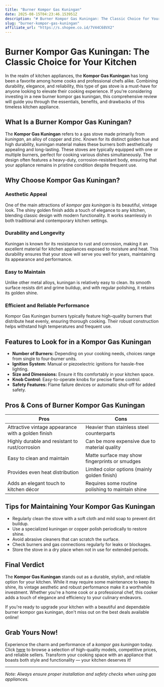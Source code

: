 ```yaml
---
title: "Burner Kompor Gas Kuningan"
date: 2025-08-15T04:23:46.153951Z
description: "# Burner Kompor Gas Kuningan: The Classic Choice for Your Kitchen..."
slug: "burner-kompor-gas-kuningan"
affiliate_url: "https://s.shopee.co.id/7V44C68VX2"
---
```

# Burner Kompor Gas Kuningan: The Classic Choice for Your Kitchen

In the realm of kitchen appliances, the **Kompor Gas Kuningan** has long been a favorite among home cooks and professional chefs alike. Combining durability, elegance, and reliability, this type of gas stove is a must-have for anyone looking to elevate their cooking experience. If you're considering investing in a new burner kompor gas kuningan, this comprehensive review will guide you through the essentials, benefits, and drawbacks of this timeless kitchen appliance.

## What Is a Burner Kompor Gas Kuningan?

The **Kompor Gas Kuningan** refers to a gas stove made primarily from *kuningan*, an alloy of copper and zinc. Known for its distinct golden hue and high durability, kuningan material makes these burners both aesthetically appealing and long-lasting. These stoves are typically equipped with one or multiple burners, perfect for cooking various dishes simultaneously. The design often features a heavy-duty, corrosion-resistant body, ensuring that your appliance remains in pristine condition despite frequent use.

## Why Choose Kompor Gas Kuningan?

### Aesthetic Appeal

One of the main attractions of *kompor gas kuningan* is its beautiful, vintage look. The shiny golden finish adds a touch of elegance to any kitchen, blending classic design with modern functionality. It works seamlessly in both traditional and contemporary kitchen settings.

### Durability and Longevity

Kuningan is known for its resistance to rust and corrosion, making it an excellent material for kitchen appliances exposed to moisture and heat. This durability ensures that your stove will serve you well for years, maintaining its appearance and performance.

### Easy to Maintain

Unlike other metal alloys, kuningan is relatively easy to clean. Its smooth surface resists dirt and grime buildup, and with regular polishing, it retains its golden shine.

### Efficient and Reliable Performance

Kompor Gas Kuningan burners typically feature high-quality burners that distribute heat evenly, ensuring thorough cooking. Their robust construction helps withstand high temperatures and frequent use.

## Features to Look for in a Kompor Gas Kuningan

- **Number of Burners:** Depending on your cooking needs, choices range from single to four-burner units.
- **Ignition System:** Manual or piezoelectric ignitions for hassle-free lighting.
- **Size and Dimensions:** Ensure it fits comfortably in your kitchen space.
- **Knob Control:** Easy-to-operate knobs for precise flame control.
- **Safety Features:** Flame failure devices or automatic shut-off for added safety.

## Pros & Cons of Burner Kompor Gas Kuningan

| Pros                                           | Cons                                             |
|------------------------------------------------|--------------------------------------------------|
| Attractive vintage appearance with a golden finish | Heavier than stainless steel counterparts       |
| Highly durable and resistant to rust/corrosion | Can be more expensive due to material quality  |
| Easy to clean and maintain                    | Matte surface may show fingerprints or smudges |
| Provides even heat distribution                | Limited color options (mainly golden finish)  |
| Adds an elegant touch to kitchen décor         | Requires some routine polishing to maintain shine |

## Tips for Maintaining Your Kompor Gas Kuningan

- Regularly clean the stove with a soft cloth and mild soap to prevent dirt buildup.
- Use a specialized kuningan or copper polish periodically to restore shine.
- Avoid abrasive cleaners that can scratch the surface.
- Check burners and gas connections regularly for leaks or blockages.
- Store the stove in a dry place when not in use for extended periods.

## Final Verdict

The **Kompor Gas Kuningan** stands out as a durable, stylish, and reliable option for your kitchen. While it may require some maintenance to keep its shine, its vintage aesthetic and robust performance make it a worthwhile investment. Whether you're a home cook or a professional chef, this cooker adds a touch of elegance and efficiency to your culinary endeavors.

If you're ready to upgrade your kitchen with a beautiful and dependable burner kompor gas kuningan, don't miss out on the best deals available online!

## Grab Yours Now!

Experience the charm and performance of a *kompor gas kuningan* today. Click [here](https://s.shopee.co.id/7V44C68VX2) to browse a selection of high-quality models, competitive prices, and reliable sellers. Transform your cooking space with an appliance that boasts both style and functionality — your kitchen deserves it!

---

*Note: Always ensure proper installation and safety checks when using gas appliances.*